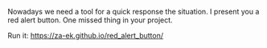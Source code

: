 Nowadays we need a tool for a quick response the situation.
I present you a red alert button. 
One missed thing in your project.

Run it: https://za-ek.github.io/red_alert_button/
